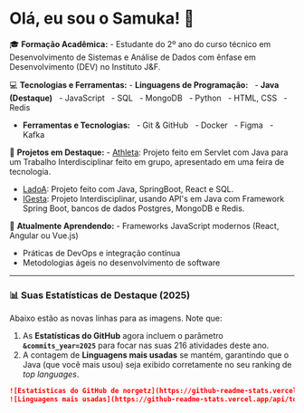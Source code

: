 # Olá, eu sou o Samuka! 👋

🎓 **Formação Acadêmica:** - Estudante do 2º ano do curso técnico em Desenvolvimento de Sistemas e Análise de Dados com ênfase em Desenvolvimento (DEV) no Instituto J&F.

💻 **Tecnologias e Ferramentas:** - **Linguagens de Programação:**   - **Java (Destaque)**
  - JavaScript
  - SQL
  - MongoDB
  - Python
  - HTML, CSS
  - Redis
- **Ferramentas e Tecnologias:**   - Git & GitHub
  - Docker
  - Figma
  - Kafka

🚀 **Projetos em Destaque:** - [Athleta](https://github.com/Athleta-Interdisciplinar/AthletaServlet.git): Projeto feito em Servlet com Java para um Trabalho Interdisciplinar feito em grupo, apresentado em uma feira de tecnologia.
- [LadoA](https://github.com/GabrielLoureiro09/LadoA.git): Projeto feito com Java, SpringBoot, React e SQL.
- [IGesta](https://github.com/A-UTech): Projeto Interdisciplinar, usando API's em Java com Framework Spring Boot, bancos de dados Postgres, MongoDB e Redis.

🌱 **Atualmente Aprendendo:** - Frameworks JavaScript modernos (React, Angular ou Vue.js)
- Práticas de DevOps e integração contínua
- Metodologias ágeis no desenvolvimento de software

---

### 📊 Suas Estatísticas de Destaque (2025)

Abaixo estão as novas linhas para as imagens. Note que:
1.  As **Estatísticas do GitHub** agora incluem o parâmetro **`&commits_year=2025`** para focar nas suas 216 atividades deste ano.
2.  A contagem de **Linguagens mais usadas** se mantém, garantindo que o Java (que você mais usou) seja exibido corretamente no seu ranking de *top languages*.

```markdown
![Estatísticas do GitHub de norgetz](https://github-readme-stats.vercel.app/api?username=norgetz&show_icons=true&theme=tokyonight&commits_year=2025)
![Linguagens mais usadas](https://github-readme-stats.vercel.app/api/top-langs/?username=norgetz&layout=compact&theme=tokyonight)
